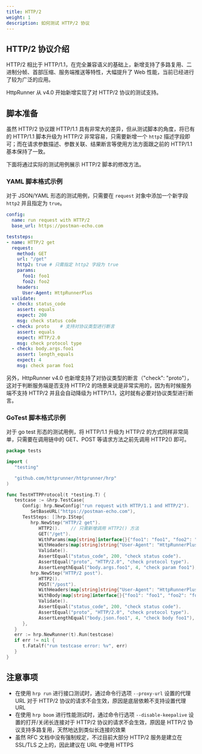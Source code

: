 ```yaml
---
title: HTTP/2
weight: 1
description: 如何测试 HTTP/2 协议
---
```


## HTTP/2 协议介绍

HTTP/2 相比于 HTTP/1.1，在完全兼容语义的基础上，新增支持了多路复用、二进制分帧、首部压缩、服务端推送等特性，大幅提升了 Web 性能，当前已经进行了较为广泛的应用。

HttpRunner 从 v4.0 开始新增实现了对 HTTP/2 协议的测试支持。

## 脚本准备

虽然 HTTP/2 协议跟 HTTP/1.1 具有非常大的差异，但从测试脚本的角度，将已有的 HTTP/1.1 脚本升级为 HTTP/2 非常容易，只需要新增一个 `http2` 描述字段即可；而在请求参数描述、参数关联、结果断言等使用方法方面跟之前的 HTTP/1.1 基本保持了一致。

下面将通过实际的测试用例展示 HTTP/2 脚本的修改方法。

### YAML 脚本格式示例

对于 JSON/YAML 形态的测试用例，只需要在 `request` 对象中添加一个新字段 `http2` 并且指定为 `true`。

```yaml
config:
  name: run request with HTTP/2
  base_url: https://postman-echo.com

teststeps:
- name: HTTP/2 get
  request:
    method: GET
    url: "/get"
    http2: true # 只需指定 http2 字段为 true
    params:
      foo1: foo1
      foo2: foo2
    headers:
      User-Agent: HttpRunnerPlus
  validate:
  - check: status_code
    assert: equals
    expect: 200
    msg: check status code
  - check: proto    # 支持对协议类型进行断言
    assert: equals
    expect: HTTP/2.0
    msg: check protocol type
  - check: body.args.foo1
    assert: length_equals
    expect: 4
    msg: check param foo1
```

另外，HttpRunner v4.0 也新增支持了对协议类型的断言（"check": "proto"），这对于判断服务端是否支持 HTTP/2 的场景来说是非常实用的，因为有时候服务端不支持 HTTP/2 并且会自动降级为 HTTP/1.1，这时就有必要对协议类型进行断言。

### GoTest 脚本格式示例

对于 go test 形态的测试用例，将 HTTP/1.1 升级为 HTTP/2 的方式同样非常简单，只需要在调用链中的 GET、POST 等请求方法之前先调用 HTTP2() 即可。

```go
package tests

import (
   "testing"

   "github.com/httprunner/httprunner/hrp"
)

func TestHTTPProtocol(t *testing.T) {
   testcase := &hrp.TestCase{
      Config: hrp.NewConfig("run request with HTTP/1.1 and HTTP/2").
         SetBaseURL("https://postman-echo.com"),
      TestSteps: []hrp.IStep{
         hrp.NewStep("HTTP/2 get").
            HTTP2().    // 只需新增调用 HTTP2() 方法
            GET("/get").
            WithParams(map[string]interface{}{"foo1": "foo1", "foo2": "foo2"}).
            WithHeaders(map[string]string{"User-Agent": "HttpRunnerPlus"}).
            Validate().
            AssertEqual("status_code", 200, "check status code").
            AssertEqual("proto", "HTTP/2.0", "check protocol type").    // 支持对协议类型进行断言
            AssertLengthEqual("body.args.foo1", 4, "check param foo1"),
         hrp.NewStep("HTTP/2 post").
            HTTP2().
            POST("/post").
            WithHeaders(map[string]string{"User-Agent": "HttpRunnerPlus"}).
            WithBody(map[string]interface{}{"foo1": "foo1", "foo2": "foo2"}).
            Validate().
            AssertEqual("status_code", 200, "check status code").
            AssertEqual("proto", "HTTP/2.0", "check protocol type").
            AssertLengthEqual("body.json.foo1", 4, "check body foo1"),
      },
   }
   err := hrp.NewRunner(t).Run(testcase)
   if err != nil {
      t.Fatalf("run testcase error: %v", err)
   }
}
```

## 注意事项

- 在使用 `hrp run` 进行接口测试时，通过命令行选项 `--proxy-url` 设置的代理 URL 对于 HTTP/2 协议的请求不会生效，原因是底层依赖不支持设置代理 URL
- 在使用 `hrp boom` 进行性能测试时，通过命令行选项 `--disable-keepalive` 设置的打开/关闭长连接对于 HTTP/2 协议的请求不会生效，原因是 HTTP/2 协议支持多路复用，天然地达到类似长连接的效果
- 虽然 RFC 文档中没有强制规定，不过目前大部分 HTTP/2 服务是建立在 SSL/TLS 之上的，因此建议在 URL 中使用 HTTPS
